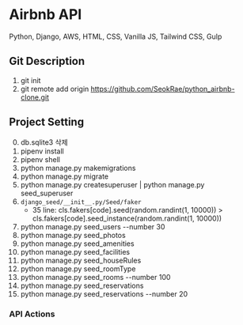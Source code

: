 # Airbnb API

Python, Django, AWS, HTML, CSS, Vanilla JS, Tailwind CSS, Gulp

## Git Description

1. git init
2. git remote add origin https://github.com/SeokRae/python_airbnb-clone.git

## Project Setting

0. db.sqlite3 삭제
1. pipenv install
2. pipenv shell
3. python manage.py makemigrations
4. python manage.py migrate
5. python manage.py createsuperuser | python manage.py seed_superuser
6. `django_seed/__init__.py/Seed/faker`
   - 35 line: cls.fakers[code].seed(random.randint(1, 10000)) > cls.fakers[code].seed_instance(random.randint(1, 10000))
7. python manage.py seed_users --number 30
8. python manage.py seed_photos
9. python manage.py seed_amenities
10. python manage.py seed_facilities
11. python manage.py seed_houseRules
12. python manage.py seed_roomType
13. python manage.py seed_rooms --number 100
14. python manage.py seed_reservations
15. python manage.py seed_reservations --number 20

### API Actions
